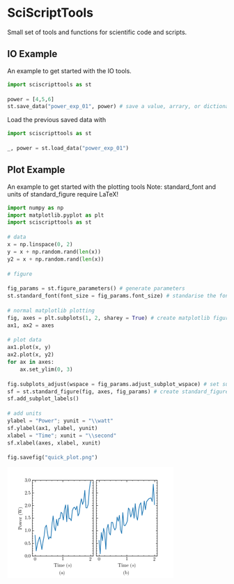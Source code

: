 # SciScriptTools

Small set of tools and functions for scientific code and scripts.

## IO Example
An example to get started with the IO tools.
```python
import sciscripttools as st

power = [4,5,6]
st.save_data("power_exp_01", power) # save a value, arrary, or dictionary
```
Load the previous saved data with
```python
import sciscripttools as st

_, power = st.load_data("power_exp_01")
```

## Plot Example
An example to get started with the plotting tools
Note: standard_font and units of standard_figure require LaTeX!

```python
import numpy as np
import matplotlib.pyplot as plt
import sciscripttools as st

# data
x = np.linspace(0, 2)
y = x + np.random.rand(len(x))
y2 = x + np.random.rand(len(x))

# figure

fig_params = st.figure_parameters() # generate parameters
st.standard_font(font_size = fig_params.font_size) # standarise the font

# normal matplotlib plotting
fig, axes = plt.subplots(1, 2, sharey = True) # create matplotlib figure
ax1, ax2 = axes

# plot data
ax1.plot(x, y)
ax2.plot(x, y2)
for ax in axes:
    ax.set_ylim(0, 3) 

fig.subplots_adjust(wspace = fig_params.adjust_subplot_wspace) # set subplot width spacing
sf = st.standard_figure(fig, axes, fig_params) # create standard_figure
sf.add_subplot_labels()

# add units
ylabel = "Power"; yunit = "\\watt"
sf.ylabel(ax1, ylabel, yunit)
xlabel = "Time"; xunit = "\\second"
sf.xlabel(axes, xlabel, xunit)

fig.savefig("quick_plot.png")
```
![example quick plot](examples/readme_plot_example.png)